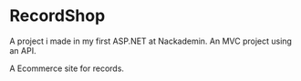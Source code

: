 # RecordShop

A project i made in my first ASP.NET at Nackademin.
An MVC project using an API.

A Ecommerce site for records.
